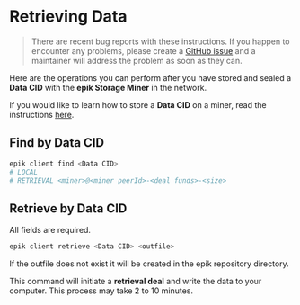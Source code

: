 # Retrieving Data

> There are recent bug reports with these instructions. If you happen to encounter any problems, please create a [GitHub issue](https://github.com/EpiK-Protocol/go-epik/issues/new) and a maintainer will address the problem as soon as they can.

Here are the operations you can perform after you have stored and sealed a **Data CID** with the **epik Storage Miner** in the network.

If you would like to learn how to store a **Data CID** on a miner, read the instructions [here](https://docs.lotu.sh/en+storing-data).

## Find by Data CID

```sh
epik client find <Data CID>
# LOCAL
# RETRIEVAL <miner>@<miner peerId>-<deal funds>-<size>
```

## Retrieve by Data CID

All fields are required.

```sh
epik client retrieve <Data CID> <outfile>
```

If the outfile does not exist it will be created in the epik repository directory.

This command will initiate a **retrieval deal** and write the data to your computer. This process may take 2 to 10 minutes.
